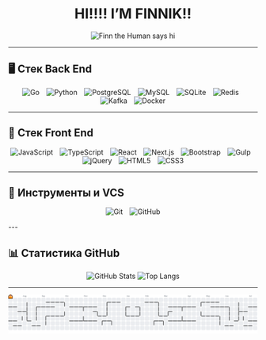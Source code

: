 <h1 align="center">HI!!!! I’M FINNIK!!</h1>

<p align="center">
  <img src="https://i.pinimg.com/originals/f5/8f/e8/f58fe8e19a7e25ddf0c459a3599261d6.gif"
       alt="Finn the Human says hi" height="200">
</p>

---

## 🖥️ Стек Back End

<p align="center">
  <img src="https://cdn.jsdelivr.net/gh/devicons/devicon/icons/go/go-original.svg"        alt="Go"          height="40" style="margin-right:10px">
  <img src="https://cdn.jsdelivr.net/gh/devicons/devicon/icons/python/python-original.svg" alt="Python"      height="40" style="margin-right:10px">
  <img src="https://cdn.jsdelivr.net/gh/devicons/devicon/icons/postgresql/postgresql-original.svg" alt="PostgreSQL"  height="40" style="margin-right:10px">
  <img src="https://cdn.jsdelivr.net/gh/devicons/devicon/icons/mysql/mysql-original.svg"  alt="MySQL"       height="40" style="margin-right:10px">
  <img src="https://cdn.jsdelivr.net/gh/devicons/devicon/icons/sqlite/sqlite-original.svg" alt="SQLite"      height="40" style="margin-right:10px">
  <img src="https://cdn.jsdelivr.net/gh/devicons/devicon/icons/redis/redis-original.svg"  alt="Redis"       height="40" style="margin-right:10px">
  <img src="https://cdn.jsdelivr.net/gh/devicons/devicon/icons/apachekafka/apachekafka-original.svg" alt="Kafka"       height="40" style="margin-right:10px">
  <img src="https://cdn.jsdelivr.net/gh/devicons/devicon/icons/docker/docker-original.svg" alt="Docker"      height="40">
</p>

---

## 🎨 Стек Front End

<p align="center">
  <img src="https://cdn.jsdelivr.net/gh/devicons/devicon/icons/javascript/javascript-original.svg" alt="JavaScript" height="40" style="margin-right:10px">
  <img src="https://cdn.jsdelivr.net/gh/devicons/devicon/icons/typescript/typescript-original.svg" alt="TypeScript" height="40" style="margin-right:10px">
  <img src="https://cdn.jsdelivr.net/gh/devicons/devicon/icons/react/react-original.svg"           alt="React"       height="40" style="margin-right:10px">
  <img src="https://cdn.jsdelivr.net/gh/devicons/devicon/icons/nextjs/nextjs-original.svg"         alt="Next.js"     height="40" style="margin-right:10px">
  <img src="https://cdn.jsdelivr.net/gh/devicons/devicon/icons/bootstrap/bootstrap-original.svg"   alt="Bootstrap"   height="40" style="margin-right:10px">
  <img src="https://cdn.jsdelivr.net/gh/devicons/devicon/icons/gulp/gulp-plain.svg"                alt="Gulp"        height="40" style="margin-right:10px">
  <img src="https://cdn.jsdelivr.net/gh/devicons/devicon/icons/jquery/jquery-original.svg"         alt="jQuery"      height="40" style="margin-right:10px">
  <img src="https://cdn.jsdelivr.net/gh/devicons/devicon/icons/html5/html5-original.svg"           alt="HTML5"       height="40" style="margin-right:10px">
  <img src="https://cdn.jsdelivr.net/gh/devicons/devicon/icons/css3/css3-original.svg"             alt="CSS3"        height="40">
</p>

---

## 🔧 Инструменты и VCS

<p align="center">
  <img src="https://cdn.jsdelivr.net/gh/devicons/devicon/icons/git/git-original.svg"       alt="Git"    height="40" style="margin-right:10px">
  <img src="https://cdn.jsdelivr.net/gh/devicons/devicon/icons/github/github-original.svg" alt="GitHub" height="40">
</p>
---

## 📊 Статистика GitHub

<p align="center">
  <img src="https://github-readme-stats.vercel.app/api?username=golkity&show_icons=true&theme=dracula&hide_border=false&rank_icon=github"
       alt="GitHub Stats" width="48%">
  <img src="https://github-readme-stats.vercel.app/api/top-langs/?username=golkity&layout=compact&theme=dracula&hide_border=false&langs_count=8"
       alt="Top Langs"    width="48%">
</p>

---

<!-- pac-man contribution graph подстраивается под тему профиля  -->
<picture>
  <source media="(prefers-color-scheme: dark)"
          srcset="https://raw.githubusercontent.com/golkity/golkity/output/pacman-contribution-graph-dark.svg">
  <source media="(prefers-color-scheme: light)"
          srcset="https://raw.githubusercontent.com/golkity/golkity/output/pacman-contribution-graph.svg">
  <img alt="Pac-Man contribution graph"
       src="https://raw.githubusercontent.com/golkity/golkity/output/pacman-contribution-graph.svg">
</picture>

